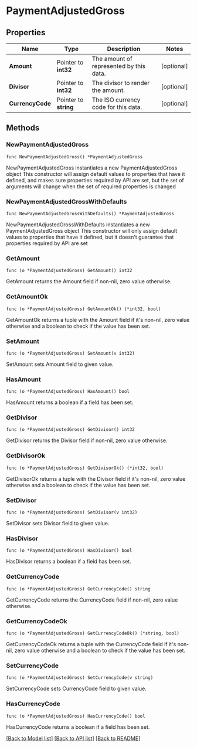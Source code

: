 # PaymentAdjustedGross

## Properties

Name | Type | Description | Notes
------------ | ------------- | ------------- | -------------
**Amount** | Pointer to **int32** | The amount of represented by this data. | [optional] 
**Divisor** | Pointer to **int32** | The divisor to render the amount. | [optional] 
**CurrencyCode** | Pointer to **string** | The ISO currency code for this data. | [optional] 

## Methods

### NewPaymentAdjustedGross

`func NewPaymentAdjustedGross() *PaymentAdjustedGross`

NewPaymentAdjustedGross instantiates a new PaymentAdjustedGross object
This constructor will assign default values to properties that have it defined,
and makes sure properties required by API are set, but the set of arguments
will change when the set of required properties is changed

### NewPaymentAdjustedGrossWithDefaults

`func NewPaymentAdjustedGrossWithDefaults() *PaymentAdjustedGross`

NewPaymentAdjustedGrossWithDefaults instantiates a new PaymentAdjustedGross object
This constructor will only assign default values to properties that have it defined,
but it doesn't guarantee that properties required by API are set

### GetAmount

`func (o *PaymentAdjustedGross) GetAmount() int32`

GetAmount returns the Amount field if non-nil, zero value otherwise.

### GetAmountOk

`func (o *PaymentAdjustedGross) GetAmountOk() (*int32, bool)`

GetAmountOk returns a tuple with the Amount field if it's non-nil, zero value otherwise
and a boolean to check if the value has been set.

### SetAmount

`func (o *PaymentAdjustedGross) SetAmount(v int32)`

SetAmount sets Amount field to given value.

### HasAmount

`func (o *PaymentAdjustedGross) HasAmount() bool`

HasAmount returns a boolean if a field has been set.

### GetDivisor

`func (o *PaymentAdjustedGross) GetDivisor() int32`

GetDivisor returns the Divisor field if non-nil, zero value otherwise.

### GetDivisorOk

`func (o *PaymentAdjustedGross) GetDivisorOk() (*int32, bool)`

GetDivisorOk returns a tuple with the Divisor field if it's non-nil, zero value otherwise
and a boolean to check if the value has been set.

### SetDivisor

`func (o *PaymentAdjustedGross) SetDivisor(v int32)`

SetDivisor sets Divisor field to given value.

### HasDivisor

`func (o *PaymentAdjustedGross) HasDivisor() bool`

HasDivisor returns a boolean if a field has been set.

### GetCurrencyCode

`func (o *PaymentAdjustedGross) GetCurrencyCode() string`

GetCurrencyCode returns the CurrencyCode field if non-nil, zero value otherwise.

### GetCurrencyCodeOk

`func (o *PaymentAdjustedGross) GetCurrencyCodeOk() (*string, bool)`

GetCurrencyCodeOk returns a tuple with the CurrencyCode field if it's non-nil, zero value otherwise
and a boolean to check if the value has been set.

### SetCurrencyCode

`func (o *PaymentAdjustedGross) SetCurrencyCode(v string)`

SetCurrencyCode sets CurrencyCode field to given value.

### HasCurrencyCode

`func (o *PaymentAdjustedGross) HasCurrencyCode() bool`

HasCurrencyCode returns a boolean if a field has been set.


[[Back to Model list]](../README.md#documentation-for-models) [[Back to API list]](../README.md#documentation-for-api-endpoints) [[Back to README]](../README.md)


